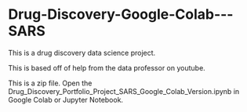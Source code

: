 # Drug-Discovery-Google-Colab---SARS

This is a drug discovery data science project.

This is based off of help from the data professor on youtube.

This is a zip file.  Open the Drug_Discovery_Portfolio_Project_SARS_Google_Colab_Version.ipynb in Google Colab or Jupyter Notebook.
